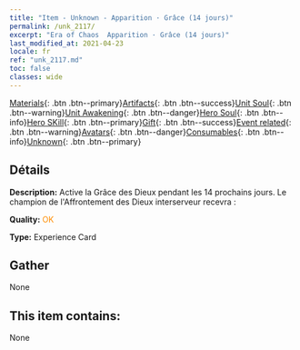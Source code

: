 ```yaml
---
title: "Item - Unknown - Apparition · Grâce (14 jours)"
permalink: /unk_2117/
excerpt: "Era of Chaos  Apparition · Grâce (14 jours)"
last_modified_at: 2021-04-23
locale: fr
ref: "unk_2117.md"
toc: false
classes: wide
---
```

 [Materials](/ItemsFR/){: .btn .btn--primary}[Artifacts](/ItemsFR/Artifacts/){: .btn .btn--success}[Unit Soul](/ItemsFR/UnitSoul/){: .btn .btn--warning}[Unit Awakening](/ItemsFR/UnitAwakening/){: .btn .btn--danger}[Hero Soul](/ItemsFR/HeroSoul/){: .btn .btn--info}[Hero SKill](/ItemsFR/HeroSkill/){: .btn .btn--primary}[Gift](/ItemsFR/Gift/){: .btn .btn--success}[Event related](/ItemsFR/Events/){: .btn .btn--warning}[Avatars](/ItemsFR/Avatars/){: .btn .btn--danger}[Consumables](/ItemsFR/Consumables/){: .btn .btn--info}[Unknown](/ItemsFR/Unknown/){: .btn .btn--primary}

## Détails
 **Description:** Active la Grâce des Dieux pendant les 14 prochains jours. Le champion de l'Affrontement des Dieux interserveur recevra :

 **Quality:** <span style="color: #FF8C00">OK</span>

 **Type:** Experience Card

## Gather

  None

## This item contains:

  None

